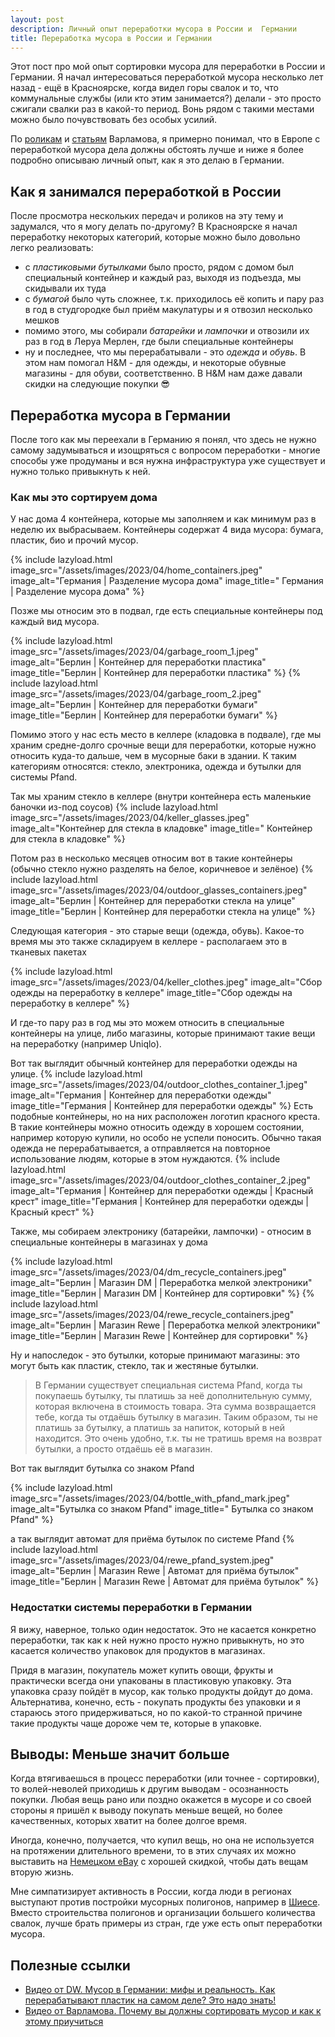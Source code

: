 ```yaml
---
layout: post
description: Личный опыт переработки мусора в России и  Германии
title: Переработка мусора в России и Германии
---
```


Этот пост про мой опыт сортировки мусора для переработки в России и Германии.
Я начал интересоваться переработкой мусора несколько лет назад - ещё в Красноярске, когда видел горы свалок и то, что коммунальные службы
(или кто этим занимается?) делали - это просто сжигали свалки раз в какой-то период. Вонь рядом с такими местами можно было почувствовать
без особых усилий.

По [роликам](https://youtu.be/YtAUcn0aa80) и [статьям](https://varlamov.ru/3386005.html) Варламова, я примерно понимал, что в Европе с
переработкой мусора дела должны обстоять лучше и ниже я более подробно описываю личный опыт, как я это делаю в Германии.

## Как я занимался переработкой в России

После просмотра нескольких передач и роликов на эту тему и задумался, что я могу делать по-другому? В Красноярске я начал переработку
некоторых категорий, которые можно было довольно легко реализовать:

- с _пластиковыми бутылками_ было просто, рядом с домом был специальный контейнер и каждый раз, выходя из подъезда, мы скидывали их туда
- с _бумагой_ было чуть сложнее, т.к. приходилось её копить и пару раз в год в студгородке был приём макулатуры и я отвозил несколько мешков
- помимо этого, мы собирали _батарейки_ и _лампочки_ и отвозили их раз в год в Леруа Мерлен, где были специальные контейнеры
- ну и последнее, что мы перерабатывали - это _одежда_ и _обувь_. В этом нам помогал H&M - для одежды, и некоторые обувные магазины - для
  обуви, соответственно. В H&M нам даже давали скидки на следующие покупки 😎️

## Переработка мусора в Германии

После того как мы переехали в Германию я понял, что здесь не нужно самому задумываться и изощряться с вопросом переработки - многие способы
уже продуманы и вся нужна инфраструктура уже существует и нужно только привыкнуть к ней.

### Как мы это сортируем дома

У нас дома 4 контейнера, которые мы заполняем и как минимум раз в неделю их выбрасываем. Контейнеры содержат 4 вида мусора: бумага,
пластик, био и прочий мусор.

{% include lazyload.html image_src="/assets/images/2023/04/home_containers.jpeg" image_alt="Германия | Разделение мусора дома" image_title="
Германия | Разделение мусора дома" %}

Позже мы относим это в подвал, где есть специальные контейнеры под каждый вид мусора.

{% include lazyload.html image_src="/assets/images/2023/04/garbage_room_1.jpeg" image_alt="Берлин | Контейнер для переработки пластика"
image_title="Берлин | Контейнер для переработки пластика" %}
{% include lazyload.html image_src="/assets/images/2023/04/garbage_room_2.jpeg" image_alt="Берлин | Контейнер для переработки бумаги"
image_title="Берлин | Контейнер для переработки бумаги" %}

Помимо этого у нас есть место в келлере (кладовка в подвале), где мы храним средне-долго срочные вещи для переработки, которые нужно
относить куда-то дальше, чем в мусорные баки в здании. К таким категориям относятся: стекло, электроника, одежда и бутылки для системы
Pfand.

Так мы храним стекло в келлере (внутри контейнера есть маленькие баночки из-под соусов)
{% include lazyload.html image_src="/assets/images/2023/04/keller_glasses.jpeg" image_alt="Контейнер для стекла в кладовке" image_title="
Контейнер для стекла в кладовке" %}

Потом раз в несколько месяцев относим вот в такие контейнеры (обычно стекло нужно разделять на белое, коричневое и зелёное)
{% include lazyload.html image_src="/assets/images/2023/04/outdoor_glasses_containers.jpeg" image_alt="Берлин | Контейнер для переработки
стекла на улице" image_title="Берлин | Контейнер для переработки стекла на улице" %}

Следующая категория - это старые вещи (одежда, обувь). Какое-то время мы это также складируем в келлере - располагаем это в тканевых пакетах

{% include lazyload.html image_src="/assets/images/2023/04/keller_clothes.jpeg" image_alt="Сбор одежды на переработку в келлере"
image_title="Сбор одежды на переработку в келлере" %}

И где-то пару раз в год мы это можем относить в специальные контейнеры на улице, либо магазины, которые принимают такие вещи на
переработку (например Uniqlo).

Вот так выглядит обычный контейнер для переработки одежды на улице.
{% include lazyload.html image_src="/assets/images/2023/04/outdoor_clothes_container_1.jpeg" image_alt="Германия | Контейнер для переработки
одежды" image_title="Германия | Контейнер для переработки одежды" %}
Есть подобные контейнеры, но на них расположен логотип красного креста. В такие контейнеры можно относить одежду в хорошем состоянии,
например которую купили, но особо не успели поносить. Обычно такая одежда не перерабатывается, а отправляется на повторное использование
людям, которые в этом нуждаются.
{% include lazyload.html image_src="/assets/images/2023/04/outdoor_clothes_container_2.jpeg" image_alt="Германия | Контейнер для переработки
одежды | Красный крест" image_title="Германия | Контейнер для переработки одежды | Красный крест" %}

Также, мы собираем электронику (батарейки, лампочки) - относим в специальные контейнеры в магазинах у дома

{% include lazyload.html image_src="/assets/images/2023/04/dm_recycle_containers.jpeg" image_alt="Берлин | Магазин DM | Переработка мелкой
электроники" image_title="Берлин | Магазин DM | Контейнер для сортировки" %}
{% include lazyload.html image_src="/assets/images/2023/04/rewe_recycle_containers.jpeg" image_alt="Берлин | Магазин Rewe | Переработка
мелкой электроники" image_title="Берлин | Магазин Rewe | Контейнер для сортировки" %}

Ну и напоследок - это бутылки, которые принимают магазины: это могут быть как пластик, стекло, так и жестяные бутылки.

> В Германии существует специальная система Pfand, когда ты покупаешь бутылку, ты платишь за неё дополнительную сумму, которая включена в
> стоимость товара. Эта сумма возвращается тебе, когда ты отдаёшь бутылку в магазин. Таким образом, ты не платишь за бутылку, а платишь за
> напиток, который в ней находится. Это очень удобно, т.к. ты не тратишь время на возврат бутылки, а просто отдаёшь её в магазин.

Вот так выглядит бутылка со знаком Pfand

{% include lazyload.html image_src="/assets/images/2023/04/bottle_with_pfand_mark.jpeg" image_alt="Бутылка со знаком Pfand" image_title="
Бутылка со знаком Pfand" %}

а так выглядит автомат для приёма бутылок по системе Pfand
{% include lazyload.html image_src="/assets/images/2023/04/rewe_pfand_system.jpeg" image_alt="Берлин | Магазин Rewe | Автомат для приёма
бутылок" image_title="Берлин | Магазин Rewe | Автомат для приёма бутылок" %}

### Недостатки системы переработки в Германии

Я вижу, наверное, только один недостаток. Это не касается конкретно переработки, так как к ней нужно просто нужно привыкнуть, но это
касается количество упаковок для продуктов в магазинах.

Придя в магазин, покупатель может купить овощи, фрукты и практически всегда они упакованы в пластиковую упаковку. Эта упаковка сразу пойдёт
в мусор, как только продукты дойдут до дома. Альтернатива, конечно, есть - покупать продукты без упаковки и я стараюсь этого придерживаться,
но по какой-то странной причине такие продукты чаще дороже чем те, которые в упаковке.

## Выводы: Меньше значит больше

Когда втягиваешься в процесс переработки (или точнее - сортировки), то волей-неволей приходишь к другим выводам - осознанность покупки.
Любая вещь рано или поздно окажется в мусоре и со своей стороны я пришёл к выводу покупать меньше вещей, но более качественных, которых
хватит на более долгое время.

Иногда, конечно, получается, что купил вещь, но она не используется на протяжении длительного времени, то в этих случаях их можно выставить
на [Немецком eBay](https://www.ebay-kleinanzeigen.de/) с хорошей скидкой, чтобы дать вещам вторую жизнь.

Мне симпатизирует активность в России, когда люди в регионах выступают против постройки мусорных полигонов, например
в [Шиесе](https://ru.wikipedia.org/wiki/%D0%9F%D1%80%D0%BE%D1%82%D0%B5%D1%81%D1%82%D1%8B_%D0%B2_%D0%A8%D0%B8%D0%B5%D1%81%D0%B5). Вместо
строительства полигонов и организации большего количества свалок, лучше брать примеры из стран, где уже есть опыт переработки мусора.

## Полезные ссылки

* [Видео от DW. Мусор в Германии: мифы и реальность. Как перерабатывают пластик на самом деле? Это надо знать!](https://www.youtube.com/watch?v=Abh1wm41wDs)
* [Видео от Варламова. Почему вы должны сортировать мусор и как к этому приучиться](https://youtu.be/cxD6N67Hfyc)